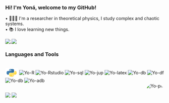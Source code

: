 ### Hi! I'm Yoná, welcome to my GitHub! 

• 👩🏻‍🔬 I'm a researcher in theoretical physics, I study complex and chaotic systems. <br />
• 📚 I love learning new things.  <br />



<div align="left">
  <a href="https://github.com/yonahirakawa">
     <img height="180em" align="center" src="https://github-readme-stats.vercel.app/api?username=yonahirakawa&show_icons=true&theme=radical&include_all_commits=true&count_private=true" />
     <img height="120em" align="center" src="https://github-readme-stats.anuraghazra1.vercel.app/api/top-langs/?username=yonahirakawa&layout=compact&theme=radical" />
  </a>
</div>
  
 ### Languages and Tools

<div style="display: inline_block"><br>
  <img align="center" alt="Yo-Python" height="30" width="40" src="https://raw.githubusercontent.com/devicons/devicon/master/icons/python/python-original.svg">
  <img align="center" alt="Yo-R" height="30" width="40" src="https://cdn.jsdelivr.net/gh/devicons/devicon/icons/r/r-original.svg">
  <img align="center" alt="Yo-Rstudio" height="30" width="40" src="https://cdn.jsdelivr.net/gh/devicons/devicon/icons/rstudio/rstudio-original.svg" />
  <img align="center" alt="Yo-sql" height="30" width="40" src="https://cdn.jsdelivr.net/gh/devicons/devicon/icons/microsoftsqlserver/microsoftsqlserver-plain-wordmark.svg" />
  <img align="center" alt="Yo-jup" height="30" width="40" src="https://cdn.jsdelivr.net/gh/devicons/devicon/icons/jupyter/jupyter-original-wordmark.svg" />
  <img align="center" alt="Yo-latex" height="30" width="40" src="https://cdn.jsdelivr.net/gh/devicons/devicon/icons/latex/latex-original.svg" />
  <img align="center" alt="Yo-db" height="40" width="40" src="https://img.icons8.com/color/344/azure-1.png" /> 
  <img align="center" alt="Yo-df" height="30" width="40" src="http://code.benco.io/icon-collection/azure-icons/Data-Factory.svg" />
  <img align="center" alt="Yo-db" height="30" width="40" src="http://code.benco.io/icon-collection/azure-icons/SQL-Database.svg" /> 
  <img align="center" alt="Yo-adb" height="30" width="40" src="https://cdn.icon-icons.com/icons2/2699/PNG/512/databricks_logo_icon_170295.png" /> 
   
</div>
  
  <div align="right">
   <img align="right" alt="Yo-pic" height="150" style="border-radius:50px;" src="https://cdn.discordapp.com/attachments/905616949684346942/905623492148473876/picasion.com_43481b1c2888362df6bf771af63579a9.gif">
  </div>
  
  
  ## 

  
<div> 
  <a href = "mailto:hirakawayona@gmail.com"><img src="https://img.shields.io/badge/-Gmail-%23333?style=for-the-badge&logo=gmail&logoColor=white" target="_blank"></a>
  <a href="https://www.linkedin.com/in/yona-hirakawa" target="_blank"><img src="https://img.shields.io/badge/-LinkedIn-%230077B5?style=for-the-badge&logo=linkedin&logoColor=white" target="_blank"></a> 
 
</div>
